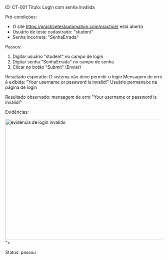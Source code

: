ID: CT-001
Título: Login com senha inválida

Pré-condições:
- O site https://practicetestautomation.com/practice/ está aberto
- Usuário de teste cadastrado: "student"
- Senha incorreta: "SenhaErrada"

Passos:
1. Digitar usuário "student" no campo de login
2. Digitar senha "SenhaErrada" no campo de senha
3. Clicar no botão "Submit" (Enviar)

Resultado esperado:
 O sistema não deve permitir o login
 Mensagem de erro é exibida: "Your username or password is invalid!"
 Usuário permanece na página de login

Resultado observado:
mensagem de erro "Your username or password is invalid!"

Evidências:

<img width="725" height="388" alt="evidencia de login  invalido" src="https://github.com/user-attachments/assets/59c4f748-6235-4b31-8e9b-5d944aee05eb" />
">


Status:
passou
